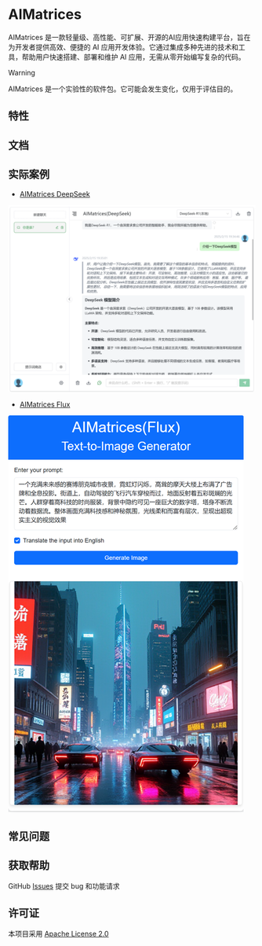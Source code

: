 AIMatrices
==============

AIMatrices 是一款轻量级、高性能、可扩展、开源的AI应用快速构建平台，旨在为开发者提供高效、便捷的 AI 应用开发体验。它通过集成多种先进的技术和工具，帮助用户快速搭建、部署和维护 AI 应用，无需从零开始编写复杂的代码。

> [!WARNING]
> AIMatrices 是一个实验性的软件包。它可能会发生变化，仅用于评估目的。

## 特性



## 文档

## 实际案例

* [AIMatrices DeepSeek](https://github.com/guyoung/AIMatrices/tree/main/packages/ai-matrices-deepseek)

![AIMatrices DeepSeek](docs/ai-matrices-deepseek/assets/20250215-ai-matrices-deepseek3.png)

* [AIMatrices Flux](https://github.com/guyoung/AIMatrices/tree/main/packages/ai-matrices-flux)

![AIMatrices Flux](docs/ai-matrices-deepseek/assets/20250214-ai-matrices-flux.png)

## 常见问题

## 获取帮助

GitHub [Issues](https://github.com/guyoung/AIMatrices/issues) 提交 bug 和功能请求

## 许可证

本项目采用 [Apache License 2.0](LICENSE)


